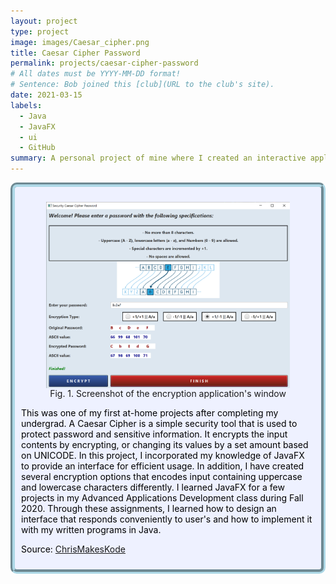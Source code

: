 ```yaml
---
layout: project
type: project
image: images/Caesar_cipher.png
title: Caesar Cipher Password
permalink: projects/caesar-cipher-password
# All dates must be YYYY-MM-DD format!
# Sentence: Bob joined this [club](URL to the club's site).
date: 2021-03-15
labels:
  - Java
  - JavaFX
  - ui
  - GitHub
summary: A personal project of mine where I created an interactive application that offers various encryption methods for input statements.
---
```

<div style="background-color:rgba(238, 241, 255, 1); padding: 10px; border: 7px groove; border-color: lightblue; border-radius: 10px;">
  <center><figure>
    <img class="ui medium rounded image" src="../images/caesarCipherPassword_interface.png" style="vertical-align: middle;" float = "none">
    <figcaption style="vertical-align: middle;">Fig. 1. Screenshot of the encryption application's window <br /></figcaption>
  </figure></center>
  <span style="color: black">
    This was one of my first at-home projects after completing my undergrad. A Caesar Cipher is a simple security tool that is used to protect password and sensitive information. It encrypts the input contents by encrypting, or changing its values by a set amount based on UNICODE.</span>

  <span style="color: black;">
    In this project, I incorporated my knowledge of JavaFX to provide an interface for efficient usage. In addition, I have created several encryption options that encodes input containing uppercase and lowercase characters differently. </span>

  <span style="color: black">
    I learned JavaFX for a few projects in my Advanced Applications Development class during Fall 2020. Through these assignments, I learned how to design an interface that responds conveniently to user's and how to implement it with my written programs in Java. </span>

  <span style="color: black"> Source: <a href="https://github.com/"><i class="large github icon"></i>ChrisMakesKode</a></span>
</div>
